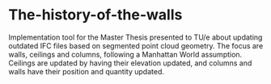 # The-history-of-the-walls
Implementation tool for the Master Thesis presented to TU/e about updating outdated IFC files based on segmented point cloud geometry. The focus are walls, ceilings and columns, following a Manhattan World assumption. Ceilings are updated by having their elevation updated, and columns and walls have their position and quantity updated.

